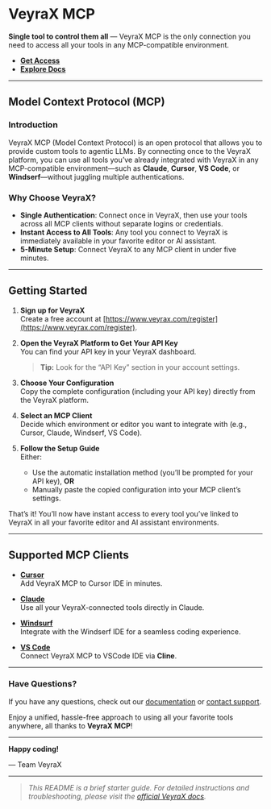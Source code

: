 # VeyraX MCP

**Single tool to control them all** — VeyraX MCP is the only connection you need to access all your tools in any MCP-compatible environment.

- **[Get Access](https://www.veyrax.com/register)**
- **[Explore Docs](https://docs.veyrax.com/mcp)**

---

## Model Context Protocol (MCP)

### Introduction
VeyraX MCP (Model Context Protocol) is an open protocol that allows you to provide custom tools to agentic LLMs. By connecting once to the VeyraX platform, you can use all tools you’ve already integrated with VeyraX in any MCP-compatible environment—such as **Claude**, **Cursor**, **VS Code**, or **Windserf**—without juggling multiple authentications.

### Why Choose VeyraX?
- **Single Authentication**: Connect once in VeyraX, then use your tools across all MCP clients without separate logins or credentials.
- **Instant Access to All Tools**: Any tool you connect to VeyraX is immediately available in your favorite editor or AI assistant.
- **5-Minute Setup**: Connect VeyraX to any MCP client in under five minutes.

---

## Getting Started

1. **Sign up for VeyraX**  
   Create a free account at [https://www.veyrax.com/register](https://www.veyrax.com/register).

2. **Open the VeyraX Platform to Get Your API Key**  
   You can find your API key in your VeyraX dashboard.  
   > **Tip:** Look for the “API Key” section in your account settings.

3. **Choose Your Configuration**  
   Copy the complete configuration (including your API key) directly from the VeyraX platform.

4. **Select an MCP Client**  
   Decide which environment or editor you want to integrate with (e.g., Cursor, Claude, Windserf, VS Code).

5. **Follow the Setup Guide**  
   Either:
   - Use the automatic installation method (you’ll be prompted for your API key), **OR**
   - Manually paste the copied configuration into your MCP client’s settings.

That’s it! You’ll now have instant access to every tool you’ve linked to VeyraX in all your favorite editor and AI assistant environments.

---

## Supported MCP Clients

- **[Cursor](https://docs.veyrax.com/mcp/cursor)**  
  Add VeyraX MCP to Cursor IDE in minutes.

- **[Claude](https://docs.veyrax.com/mcp/claude)**  
  Use all your VeyraX-connected tools directly in Claude.

- **[Windsurf](https://docs.veyrax.com/mcp/windsurf)**  
  Integrate with the Windserf IDE for a seamless coding experience.

- **[VS Code](https://docs.veyrax.com/mcp/vscode)**  
  Connect VeyraX MCP to VSCode IDE via **Cline**.

---

### Have Questions?
If you have any questions, check out our [documentation](https://docs.veyrax.com/mcp) or [contact support](mailto:support@veyrax.com). 

Enjoy a unified, hassle-free approach to using all your favorite tools anywhere, all thanks to **VeyraX MCP**! 

---

**Happy coding!**  

— Team VeyraX

--- 

> *This README is a brief starter guide. For detailed instructions and troubleshooting, please visit the [official VeyraX docs](https://docs.veyrax.com/mcp).*
